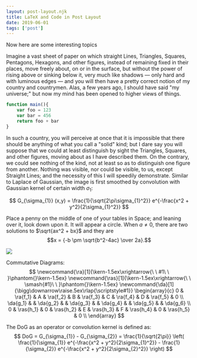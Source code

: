 ```yaml
---
layout: post-layout.njk
title: LaTeX and Code in Post Layout
date: 2019-06-01
tags: ['post']
---
```

<!-- Excerpt Start -->
Now here are some interesting topics
<!-- Excerpt End -->

Imagine a vast sheet of paper on which straight Lines, Triangles, Squares, Pentagons, Hexagons, and other figures, instead of remaining fixed in their places, move freely about, on or in the surface, but without the power of rising above or sinking below it, very much like shadows — only hard and with luminous edges — and you will then have a pretty correct notion of my country and countrymen. Alas, a few years ago, I should have said "my universe;" but now my mind has been opened to higher views of things.

``` js
function main(){
    var foo = 123
    var bar = 456
    return foo + bar
}
```

In such a country, you will perceive at once that it is impossible that there should be anything of what you call a "solid" kind; but I dare say you will suppose that we could at least distinguish by sight the Triangles, Squares, and other figures, moving about as I have described them. On the contrary, we could see nothing of the kind, not at least so as to distinguish one figure from another. Nothing was visible, nor could be visible, to us, except Straight Lines; and the necessity of this I will speedily demonstrate. Similar to Laplace of Gaussian, the image is first smoothed by convolution with Gaussian kernel of certain width $\sigma_{1}$:

$$
G_{\sigma_{1}} (x,y) = \frac{1}{\sqrt{2\pi\sigma_{1}^2}} e^{-\frac{x^2 + y^2}{2\sigma_{1}^2}}
$$

Place a penny on the middle of one of your tables in Space; and leaning over it, look down upon it. It will appear a circle. When $a \ne 0$, there are two solutions to $\sqrt{ax^2 + bx}$ and they are
$$x = {-b \pm \sqrt{b^2-4ac} \over 2a}.$$

<img src="https://ds604.neocities.org/Public/agamRodberg_thumb.png" />

Commutative Diagrams:
$$
\newcommand{\ra}[1]{\kern-1.5ex\xrightarrow{\ \ #1\ \ }\phantom{}\kern-1.5ex}
\newcommand{\ras}[1]{\kern-1.5ex\xrightarrow{\ \ \smash{#1}\ \ }\phantom{}\kern-1.5ex}
\newcommand{\da}[1]{\bigg\downarrow\raise.5ex\rlap{\scriptstyle#1}}
\begin{array}{c}
0 & \ra{f_1} & A & \ra{f_2} & B & \ra{f_3} & C & \ra{f_4} & D & \ra{f_5} & 0 \\
\da{g_1} & & \da{g_2} & & \da{g_3} & & \da{g_4} & & \da{g_5} & & \da{g_6} \\
0 & \ras{h_1} & 0 & \ras{h_2} & E & \ras{h_3} & F & \ras{h_4} & 0 & \ras{h_5} & 0 \\
\end{array}
$$

The DoG as an operator or convolution kernel is defined as:
$$
DoG = G_{\sigma_{1}} - G_{\sigma_{2}} = \frac{1}{\sqrt{2\pi}} \left( \frac{1}{\sigma_{1}} e^{-\frac{x^2 + y^2}{2\sigma_{1}^2}} - \frac{1}{\sigma_{2}} e^{-\frac{x^2 + y^2}{2\sigma_{2}^2}} \right)
$$

